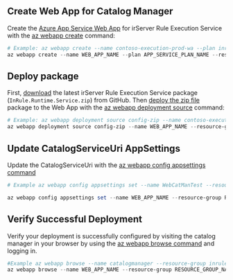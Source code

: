 ## Create Web App for Catalog Manager
Create the [Azure App Service Web App](https://docs.microsoft.com/en-us/azure/app-service/app-service-web-overview) for irServer Rule Execution Service with the [az webapp create](https://docs.microsoft.com/en-us/cli/azure/webapp#az-webapp-create) command:
```powershell
# Example: az webapp create --name contoso-execution-prod-wa --plan inrule-prod-sp --resource-group inrule-prod-rg
az webapp create --name WEB_APP_NAME --plan APP_SERVICE_PLAN_NAME --resource-group RESOURCE_GROUP_NAME
```

## Deploy package
First, [download](https://github.com/InRule/AzureAppServices/releases/latest) the latest irServer Rule Execution Service package (`InRule.Runtime.Service.zip`) from GitHub. Then [deploy the zip file](https://docs.microsoft.com/en-us/azure/app-service/app-service-deploy-zip) package to the Web App with the [az webapp deployment source](https://docs.microsoft.com/en-us/cli/azure/webapp/deployment/source#az-webapp-deployment-source-config-zip) command:
```powershell
# Example: az webapp deployment source config-zip --name contoso-execution-prod-wa --resource-group inrule-prod-rg --src InRule.Catalog.Manager.Web.zip
az webapp deployment source config-zip --name WEB_APP_NAME --resource-group RESOURCE_GROUP_NAME --src FILE_PATH
```

## Update CatalogServiceUri AppSettings
Update the CatalogServiceUri with the [az webapp config appsettings command](https://docs.microsoft.com/en-us/cli/azure/webapp/config/appsettings?view=azure-cli-latest)

```powershell
# Example az webapp config appsettings set --name WebCatManTest --resource-group lkonopka --setting InRule.Catalog.Uri=https://catalogsvctest.azurewebsites.net\service.svc

az webapp config appsettings set --name WEB_APP_NAME --resource-group RESOURCE_GROUP_NAME --setting InRule.Catalog.Uri=CATALOG_URI\service.svc
```

## Verify Successful Deployment
Verify your deployment is successfully configured by visiting the catalog manager in your browser by using the [az webapp browse command](https://docs.microsoft.com/en-us/cli/azure/webapp?view=azure-cli-latest#az-webapp-browse) and logging in.

```powershell
#Example az webapp browse --name catalogmanager --resource-group inrule-prod-rg
az webapp browse --name WEB_APP_NAME --resource-group RESOURCE_GROUP_NAME
```


